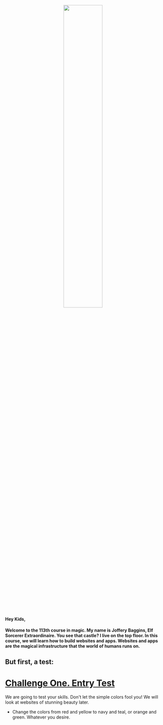 <p align="center">
<img width="50%" src="http://i.imgur.com/5PdMIzK.jpg">
</p>


#### Hey Kids,

#### Welcome to the 113th course in magic. My name is Joffery Baggins, Elf Sorcerer Extraordinaire. You see that castle? I live on the top floor. In this course, we will learn how to build websites and apps. Websites and apps are the magical infrastructure that the world of humans runs on. 

## But first, a test:

# [Challenge One. Entry Test](https://www.w3schools.com/css/tryit.asp?filename=trycss3_animation1)

We are going to test your skills. Don't let the simple colors fool you! We will look at websites of stunning beauty later. 

- Change the colors from red and yellow to navy and teal, or orange and green. Whatever you desire.
